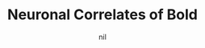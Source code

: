 ---
title: "Neuronal Correlates of Bold"
project_id: 
date: nil
conference_id: ""
presenters:
   - peter_bandettini
summary: "<p>fMRI discussion group, NIH</p>"
file: /assets/presentations/T138.ppt
filename: T138.ppt
layout: presentation
---